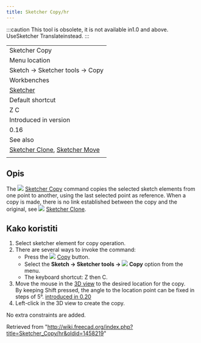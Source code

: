 ```yaml
---
title: Sketcher Copy/hr
---
```

:::caution
This tool is obsolete, it is not available in1.0 and above. UseSketcher Translateinstead.
:::

|  |
| --- |
| Sketcher Copy |
| Menu location |
| Sketch → Sketcher tools → Copy |
| Workbenches |
| [Sketcher](/Sketcher_Workbench "Sketcher Workbench") |
| Default shortcut |
| Z C |
| Introduced in version |
| 0.16 |
| See also |
| [Sketcher Clone](/Sketcher_Clone "Sketcher Clone"), [Sketcher Move](/Sketcher_Move "Sketcher Move") |
|  |

## Opis

The ![](/images/Sketcher_Copy.svg) [Sketcher Copy](/Sketcher_Copy "Sketcher Copy") command copies the selected sketch elements from one point to another, using the last selected point as reference. When a copy is made, there is no link established between the copy and the original, see ![](/images/Sketcher_Clone.svg) [Sketcher Clone](/Sketcher_Clone "Sketcher Clone").

## Kako koristiti

1. Select sketcher element for copy operation.
2. There are several ways to invoke the command:
   * Press the ![](/images/Sketcher_Copy.svg) [Copy](/Sketcher_Copy "Sketcher Copy") button.
   * Select the **Sketch → Sketcher tools → ![](/images/Sketcher_Copy.svg) Copy** option from the menu.
   * The keyboard shortcut: Z then C.
3. Move the mouse in the [3D view](/3D_view "3D view") to the desired location for the copy.  
   By keeping Shift pressed, the angle to the location point can be fixed in steps of 5°. [introduced in 0.20](/Release_notes_0.20 "Release notes 0.20")
4. Left-click in the 3D view to create the copy.

No extra constraints are added.

Retrieved from "<http://wiki.freecad.org/index.php?title=Sketcher_Copy/hr&oldid=1458219>"